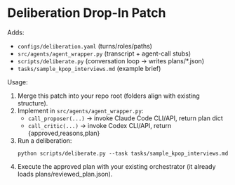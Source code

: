 # Deliberation Drop-In Patch

Adds:
- `configs/deliberation.yaml` (turns/roles/paths)
- `src/agents/agent_wrapper.py` (transcript + agent-call stubs)
- `scripts/deliberate.py` (conversation loop → writes plans/*.json)
- `tasks/sample_kpop_interviews.md` (example brief)

Usage:
1) Merge this patch into your repo root (folders align with existing structure).
2) Implement in `src/agents/agent_wrapper.py`:
   - `call_proposer(...)` → invoke Claude Code CLI/API, return plan dict
   - `call_critic(...)`   → invoke Codex CLI/API, return {approved,reasons,plan}
3) Run a deliberation:
   ```
   python scripts/deliberate.py --task tasks/sample_kpop_interviews.md
   ```
4) Execute the approved plan with your existing orchestrator (it already loads plans/reviewed_plan.json).
